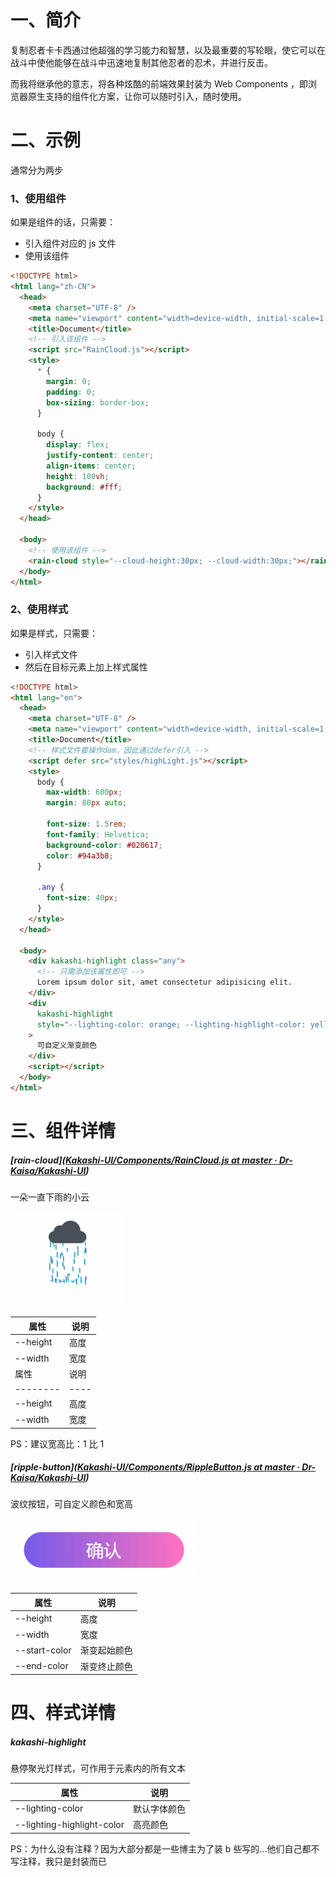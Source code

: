 # 一、简介

复制忍者卡卡西通过他超强的学习能力和智慧，以及最重要的写轮眼，使它可以在战斗中使他能够在战斗中迅速地复制其他忍者的忍术，并进行反击。

而我将继承他的意志，将各种炫酷的前端效果封装为 Web Components ，即浏览器原生支持的组件化方案，让你可以随时引入，随时使用。

# 二、示例

通常分为两步

### 1、使用组件

如果是组件的话，只需要：

- 引入组件对应的 js 文件
- 使用该组件

```html
<!DOCTYPE html>
<html lang="zh-CN">
  <head>
    <meta charset="UTF-8" />
    <meta name="viewport" content="width=device-width, initial-scale=1.0" />
    <title>Document</title>
    <!-- 引入该组件 -->
    <script src="RainCloud.js"></script>
    <style>
      * {
        margin: 0;
        padding: 0;
        box-sizing: border-box;
      }

      body {
        display: flex;
        justify-content: center;
        align-items: center;
        height: 100vh;
        background: #fff;
      }
    </style>
  </head>

  <body>
    <!-- 使用该组件 -->
    <rain-cloud style="--cloud-height:30px; --cloud-width:30px;"></rain-cloud>
  </body>
</html>
```

### 2、使用样式

如果是样式，只需要：

- 引入样式文件
- 然后在目标元素上加上样式属性

```html
<!DOCTYPE html>
<html lang="en">
  <head>
    <meta charset="UTF-8" />
    <meta name="viewport" content="width=device-width, initial-scale=1.0" />
    <title>Document</title>
    <!-- 样式文件要操作dom，因此通过defer引入 -->
    <script defer src="styles/highLight.js"></script>
    <style>
      body {
        max-width: 600px;
        margin: 80px auto;

        font-size: 1.5rem;
        font-family: Helvetica;
        background-color: #020617;
        color: #94a3b8;
      }

      .any {
        font-size: 40px;
      }
    </style>
  </head>

  <body>
    <div kakashi-highlight class="any">
      <!-- 只需添加该属性即可 -->
      Lorem ipsum dolor sit, amet consectetur adipisicing elit.
    </div>
    <div
      kakashi-highlight
      style="--lighting-color: orange; --lighting-highlight-color: yellow;"
    >
      可自定义渐变颜色
    </div>
    <script></script>
  </body>
</html>
```

# 三、组件详情

##### [rain-cloud]([Kakashi-UI/Components/RainCloud.js at master · Dr-Kaisa/Kakashi-UI](https://github.com/Dr-Kaisa/Kakashi-UI/blob/master/Components/RainCloud.js))

一朵一直下雨的小云

![PixPin_2025-09-07_22-36-53](./assets/PixPin_2025-09-07_22-36-53.gif)

| 属性     | 说明 |
| -------- | ---- |
| --height | 高度 |
| --width  | 宽度 |
| 属性     | 说明 |
| -------- | ---- |
| --height | 高度 |
| --width  | 宽度 |

PS：建议宽高比：1 比 1

##### [ripple-button]([Kakashi-UI/Components/RippleButton.js at master · Dr-Kaisa/Kakashi-UI](https://github.com/Dr-Kaisa/Kakashi-UI/blob/master/Components/RippleButton.js))

波纹按钮，可自定义颜色和宽高

<img src="./assets/PixPin_2025-09-08_00-47-00.gif" alt="PixPin_2025-09-08_00-47-00" style="zoom:80%;float:le" />

| 属性          | 说明         |
| ------------- | ------------ |
| --height      | 高度         |
| --width       | 宽度         |
| --start-color | 渐变起始颜色 |
| --end-color   | 渐变终止颜色 |

# 四、样式详情

##### kakashi-highlight

悬停聚光灯样式，可作用于元素内的所有文本

| 属性                       | 说明         |
| -------------------------- | ------------ |
| --lighting-color           | 默认字体颜色 |
| --lighting-highlight-color | 高亮颜色     |

PS：为什么没有注释？因为大部分都是一些博主为了装 b 些写的...他们自己都不写注释，我只是封装而已
